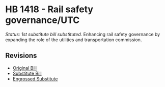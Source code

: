 # HB 1418 - Rail safety governance/UTC
*Status: 1st substitute bill substituted.*
Enhancing rail safety governance by expanding the role of the utilities and transportation commission.

## Revisions
* [Original Bill](1/)
* [Substitute Bill](S/)
* [Engrossed Substitute](S.E/)